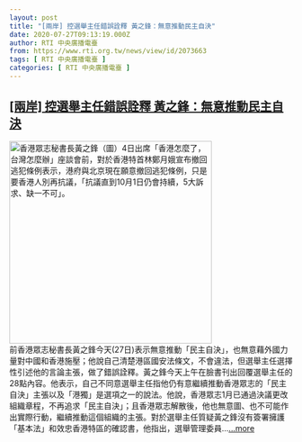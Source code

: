 ```yaml
---
layout: post
title: "[兩岸] 控選舉主任錯誤詮釋 黃之鋒：無意推動民主自決"
date: 2020-07-27T09:13:19.000Z
author: RTI 中央廣播電臺
from: https://www.rti.org.tw/news/view/id/2073663
tags: [ RTI 中央廣播電臺 ]
categories: [ RTI 中央廣播電臺 ]
---
```

<!--1595841199000-->
[[兩岸] 控選舉主任錯誤詮釋 黃之鋒：無意推動民主自決](https://www.rti.org.tw/news/view/id/2073663)
------

<div>
<img src="https://static.rti.org.tw/assets/thumbnails/2019/09/04/20190904000191M.jpg" width="360" alt="香港眾志秘書長黃之鋒（圖）4日出席「香港怎麼了，台灣怎麼辦」座談會前，對於香港特首林鄭月娥宣布撤回逃犯條例表示，港府與北京現在願意撤回逃犯條例，只是要香港人別再抗議，「抗議直到10月1日仍會持續，5大訴求、缺一不可」。" title="香港眾志秘書長黃之鋒（圖）4日出席「香港怎麼了，台灣怎麼辦」座談會前，對於香港特首林鄭月娥宣布撤回逃犯條例表示，港府與北京現在願意撤回逃犯條例，只是要香港人別再抗議，「抗議直到10月1日仍會持續，5大訴求、缺一不可」。"><br>前香港眾志秘書長黃之鋒今天(27日)表示無意推動「民主自決」，也無意藉外國力量對中國和香港施壓；他說自己清楚港區國安法條文，不會違法，但選舉主任選擇性引述他的言論主張，做了錯誤詮釋。黃之鋒今天上午在臉書刊出回覆選舉主任的28點內容。他表示，自己不同意選舉主任指他仍有意繼續推動香港眾志的「民主自決」主張以及「港獨」是選項之一的說法。他說，香港眾志1月已通過決議更改組織章程，不再追求「民主自決」；且香港眾志解散後，他也無意圖、也不可能作出實際行動，繼續推動這個組織的主張。對於選舉主任質疑黃之鋒沒有簽署擁護「基本法」和效忠香港特區的確認書，他指出，選舉管理委員...<a target="_blank" href="https://www.rti.org.tw/news/view/id/2073663">...more</a>
</div>
